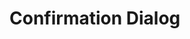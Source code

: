 # Confirmation Dialog

<CodeBlock :importComponentInstanceFn="() => import('@/components/use-cases/VConfirmExample.vue')" :importComponentRawFn="() => import('@/components/use-cases/VConfirmExample.vue?raw')"></CodeBlock>

<CodeBlock title="VConfirm.vue" :importComponentRawFn="() => import('@/components/use-cases/VConfirm.vue?raw')"></CodeBlock>
